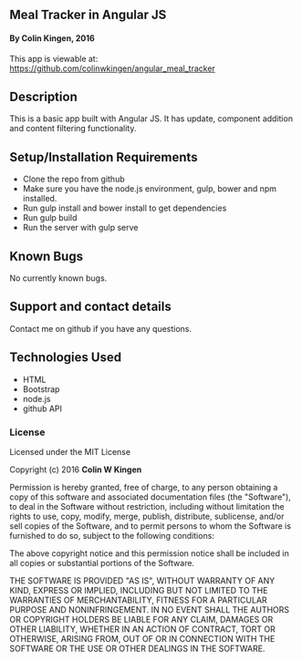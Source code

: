 ## Meal Tracker in Angular JS

#### By Colin Kingen, 2016

This app is viewable at: https://github.com/colinwkingen/angular_meal_tracker

## Description

This is a basic app built with Angular JS. It has update, component addition
and content filtering functionality.


## Setup/Installation Requirements

* Clone the repo from github
* Make sure you have the node.js environment, gulp, bower and npm installed.
* Run gulp install and bower install to get dependencies
* Run gulp build
* Run the server with gulp serve

## Known Bugs

No currently known bugs.

## Support and contact details

Contact me on github if you have any questions.

## Technologies Used

* HTML
* Bootstrap
* node.js
* github API


### License

Licensed under the MIT License

Copyright (c) 2016 **Colin W Kingen**

Permission is hereby granted, free of charge, to any person obtaining a copy of this software and associated documentation files (the "Software"), to deal in the Software without restriction, including without limitation the rights to use, copy, modify, merge, publish, distribute, sublicense, and/or sell copies of the Software, and to permit persons to whom the Software is furnished to do so, subject to the following conditions:

The above copyright notice and this permission notice shall be included in all copies or substantial portions of the Software.

THE SOFTWARE IS PROVIDED "AS IS", WITHOUT WARRANTY OF ANY KIND, EXPRESS OR IMPLIED, INCLUDING BUT NOT LIMITED TO THE WARRANTIES OF MERCHANTABILITY, FITNESS FOR A PARTICULAR PURPOSE AND NONINFRINGEMENT. IN NO EVENT SHALL THE AUTHORS OR COPYRIGHT HOLDERS BE LIABLE FOR ANY CLAIM, DAMAGES OR OTHER LIABILITY, WHETHER IN AN ACTION OF CONTRACT, TORT OR OTHERWISE, ARISING FROM, OUT OF OR IN CONNECTION WITH THE SOFTWARE OR THE USE OR OTHER DEALINGS IN THE SOFTWARE.
